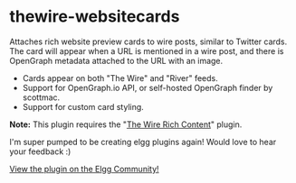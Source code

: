 # thewire-websitecards

Attaches rich website preview cards to wire posts, similar to Twitter cards. The card will appear when a URL is mentioned in a wire post, and there is OpenGraph metadata attached to the URL with an image.

-   Cards appear on both "The Wire" and "River" feeds.
-   Support for OpenGraph.io API, or self-hosted OpenGraph finder by scottmac.
-   Support for custom card styling.

**Note:** This plugin requires the "[The Wire Rich Content](https://elgg.org/plugins/2929050)" plugin.

I'm super pumped to be creating elgg plugins again! Would love to hear your feedback :)

[View the plugin on the Elgg Community!](https://elgg.org/plugins/2865107)
